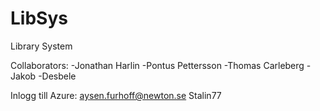 # LibSys
Library System

Collaborators:
-Jonathan Harlin
-Pontus Pettersson
-Thomas Carleberg
-Jakob 
-Desbele

Inlogg till Azure:
aysen.furhoff@newton.se
Stalin77

